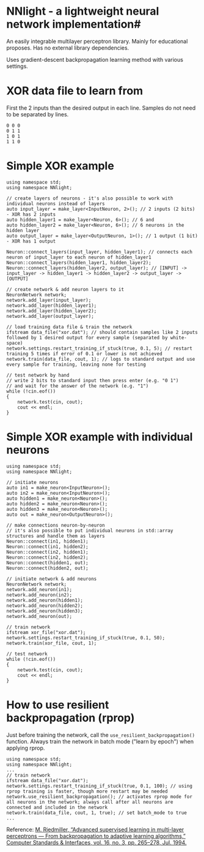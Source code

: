 # NNlight - a lightweight neural network implementation#

An easily integrable multilayer perceptron library. Mainly for educational proposes. Has no external library dependencies.

Uses gradient-descent backpropagation learning method with various settings.

# XOR data file to learn from

First the 2 inputs than the desired output in each line. Samples do not need to be separated by lines.

	0 0 0
	0 1 1
	1 0 1
	1 1 0

# Simple XOR example

	using namespace std;
	using namespace NNlight;
	
	// create layers of neurons - it's also possible to work with individual neurons instead of layers
	auto input_layer = make_layer<InputNeuron, 2>(); // 2 inputs (2 bits) - XOR has 2 inputs
	auto hidden_layer1 = make_layer<Neuron, 6>(); // 6 and
	auto hidden_layer2 = make_layer<Neuron, 6>(); // 6 neurons in the hidden layer
	auto output_layer = make_layer<OutputNeuron, 1>(); // 1 output (1 bit) - XOR has 1 output
	
	Neuron::connect_layers(input_layer, hidden_layer1); // connects each neuron of input_layer to each neuron of hidden_layer1
	Neuron::connect_layers(hidden_layer1, hidden_layer2);
	Neuron::connect_layers(hidden_layer2, output_layer); // [INPUT] -> input_layer -> hidden_layer1 -> hidden_layer2 -> output_layer -> [OUTPUT]
	
	// create network & add neuron layers to it
	NeuronNetwork network;
	network.add_layer(input_layer);
	network.add_layer(hidden_layer1);
	network.add_layer(hidden_layer2);
	network.add_layer(output_layer);
	
	// load training data file & train the network
	ifstream data_file("xor.dat"); // should contain samples like 2 inputs followed by 1 desired output for every sample (separated by white-space)
	network.settings.restart_training_if_stuck(true, 0.1, 5); // restart training 5 times if error of 0.1 or lower is not achieved
	network.train(data_file, cout, 1); // logs to standard output and use every sample for training, leaving none for testing
	
	// test network by hand
	// write 2 bits to standard input then press enter (e.g. "0 1")
	// and wait for the answer of the network (e.g. "1")
	while (!cin.eof())
	{
		network.test(cin, cout);
		cout << endl;
	}

# Simple XOR example with individual neurons

	using namespace std;
	using namespace NNlight;
	
	// initiate neurons
	auto in1 = make_neuron<InputNeuron>();
	auto in2 = make_neuron<InputNeuron>();
	auto hidden1 = make_neuron<Neuron>();
	auto hidden2 = make_neuron<Neuron>();
	auto hidden3 = make_neuron<Neuron>();
	auto out = make_neuron<OutputNeuron>();

	// make connections neuron-by-neuron
	// it's also possible to put individual neurons in std::array structures and handle them as layers
	Neuron::connect(in1, hidden1);
	Neuron::connect(in1, hidden2);
	Neuron::connect(in2, hidden1);
	Neuron::connect(in2, hidden2);
	Neuron::connect(hidden1, out);
	Neuron::connect(hidden2, out);
	
	// initiate network & add neurons
	NeuronNetwork network;
	network.add_neuron(in1);
	network.add_neuron(in2);
	network.add_neuron(hidden1);
	network.add_neuron(hidden2);
	network.add_neuron(hidden3);
	network.add_neuron(out);

	// train network
	ifstream xor_file("xor.dat");
	network.settings.restart_training_if_stuck(true, 0.1, 50);
	network.train(xor_file, cout, 1);

	// test network
	while (!cin.eof())
	{
		network.test(cin, cout);
		cout << endl;
	}

# How to use resilient backpropagation (rprop)

Just before training the network, call the `use_resilient_backpropagation()` function. Always train the network in batch mode ("learn by epoch") when applying rprop.

	using namespace std;
	using namespace NNlight;
	...
	// train network
	ifstream data_file("xor.dat");
	network.settings.restart_training_if_stuck(true, 0.1, 100); // using rprop training is faster, though more restart may be needed
	network.use_resilient_backpropagation(); // activates rprop mode for all neurons in the network; always call after all neurons are connected and included in the network
	network.train(data_file, cout, 1, true); // set batch_mode to true
	...

Reference: [M. Riedmiller, “Advanced supervised learning in multi-layer perceptrons — From backpropagation to adaptive learning algorithms,” Computer Standards & Interfaces, vol. 16, no. 3, pp. 265–278, Jul. 1994.](http://citeseerx.ist.psu.edu/viewdoc/download?doi=10.1.1.27.7876&rep=rep1&type=pdf)